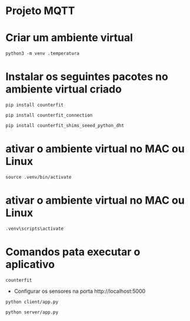 # Projeto MQTT

# Criar um ambiente virtual
```
python3 -m venv .temperatura
````
# Instalar os seguintes pacotes no ambiente virtual criado

```
pip install counterfit
```
```
pip install counterfit_connection
```
```
pip install counterfit_shims_seeed_python_dht
```

# ativar o ambiente virtual no MAC ou Linux

```
source .venv/bin/activate
``` 

# ativar o ambiente virtual no MAC ou Linux

```
.venv\scripts\activate
```

# Comandos pata executar o aplicativo

```
counterfit
```
- Configurar os sensores na porta http://localhost:5000

```
python client/app.py
```
```
python server/app.py
```